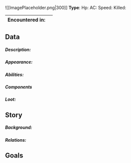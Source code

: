![[ImagePlaceholder.png|300]]
**Type**: 
Hp:
AC:
Speed:
Killed: 

| Encountered in: |     |
| :-------------- | :-- |
## Data
##### Description:

##### Appearance: 

##### Abilities:

##### Components
##### Loot:
## Story

##### Background: 

##### Relations: 

## Goals
